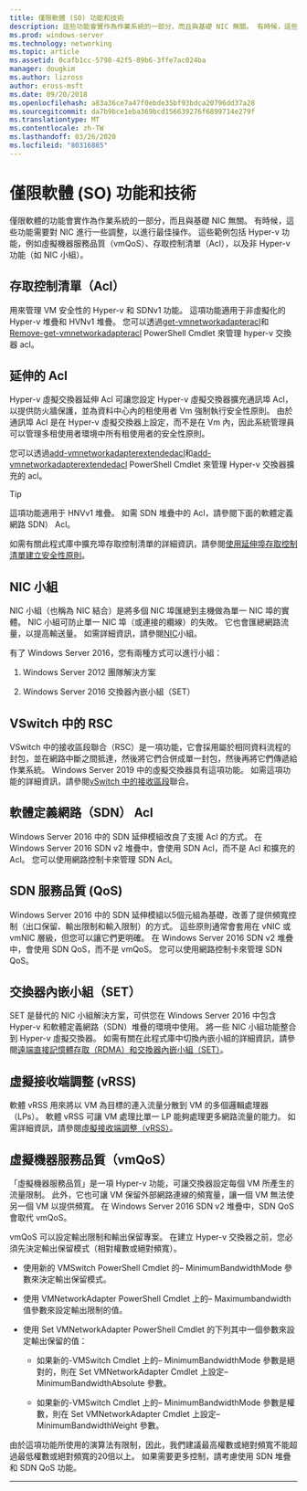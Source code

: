 ```yaml
---
title: 僅限軟體 (SO) 功能和技術
description: 這些功能會實作為作業系統的一部分，而且與基礎 NIC 無關。 有時候，這些功能需要對 NIC 進行一些調整，以進行最佳操作。 這些範例包括 Hyper-v 功能，例如虛擬機器服務品質（vmQoS）、存取控制清單（Acl），以及非 Hyper-v 功能（如 NIC 小組）。
ms.prod: windows-server
ms.technology: networking
ms.topic: article
ms.assetid: 0cafb1cc-5798-42f5-89b6-3ffe7ac024ba
manager: dougkim
ms.author: lizross
author: eross-msft
ms.date: 09/20/2018
ms.openlocfilehash: a83a36ce7a47f0ebde35bf93bdca20796dd37a28
ms.sourcegitcommit: da7b9bce1eba369bcd156639276f6899714e279f
ms.translationtype: MT
ms.contentlocale: zh-TW
ms.lasthandoff: 03/26/2020
ms.locfileid: "80316885"
---
```

# <a name="software-only-so-features-and-technologies"></a>僅限軟體 (SO) 功能和技術
僅限軟體的功能會實作為作業系統的一部分，而且與基礎 NIC 無關。 有時候，這些功能需要對 NIC 進行一些調整，以進行最佳操作。 這些範例包括 Hyper-v 功能，例如虛擬機器服務品質（vmQoS）、存取控制清單（Acl），以及非 Hyper-v 功能（如 NIC 小組）。

## <a name="access-control-lists-acls"></a>存取控制清單（Acl）

用來管理 VM 安全性的 Hyper-v 和 SDNv1 功能。 這項功能適用于非虛擬化的 Hyper-v 堆疊和 HVNv1 堆疊。 您可以透過[get-vmnetworkadapteracl](https://docs.microsoft.com/powershell/module/hyper-v/add-vmnetworkadapteracl?view=win10-ps)和[Remove-get-vmnetworkadapteracl](https://docs.microsoft.com/powershell/module/hyper-v/remove-vmnetworkadapteracl?view=win10-ps) PowerShell Cmdlet 來管理 hyper-v 交換器 acl。

## <a name="extended-acls"></a>延伸的 Acl

Hyper-v 虛擬交換器延伸 Acl 可讓您設定 Hyper-v 虛擬交換器擴充通訊埠 Acl，以提供防火牆保護，並為資料中心內的租使用者 Vm 強制執行安全性原則。 由於通訊埠 Acl 是在 Hyper-v 虛擬交換器上設定，而不是在 Vm 內，因此系統管理員可以管理多租使用者環境中所有租使用者的安全性原則。

您可以透過[add-vmnetworkadapterextendedacl](https://docs.microsoft.com/powershell/module/hyper-v/add-vmnetworkadapterextendedacl?view=win10-ps)和[add-vmnetworkadapterextendedacl](https://docs.microsoft.com/powershell/module/hyper-v/remove-vmnetworkadapteracl?view=win10-ps) PowerShell Cmdlet 來管理 Hyper-v 交換器擴充的 acl。

>[!TIP] 
>這項功能適用于 HNVv1 堆疊。 如需 SDN 堆疊中的 Acl，請參閱下面的軟體定義網路 SDN） Acl。

如需有關此程式庫中擴充埠存取控制清單的詳細資訊，請參閱[使用延伸埠存取控制清單建立安全性原則](https://docs.microsoft.com/windows-server/virtualization/hyper-v-virtual-switch/Create-Security-Policies-with-Extended-Port-Access-Control-Lists)。

## <a name="nic-teaming"></a>NIC 小組

NIC 小組（也稱為 NIC 結合）是將多個 NIC 埠匯總到主機做為單一 NIC 埠的實體。 NIC 小組可防止單一 NIC 埠（或連接的纜線）的失敗。 它也會匯總網路流量，以提高輸送量。 如需詳細資訊，請參閱[NIC](https://docs.microsoft.com/windows-server/networking/technologies/nic-teaming/nic-teaming)小組。

有了 Windows Server 2016，您有兩種方式可以進行小組：

1.  Windows Server 2012 團隊解決方案

2.  Windows Server 2016 交換器內嵌小組（SET）


## <a name="rsc-in-the-vswitch"></a>VSwitch 中的 RSC

VSwitch 中的接收區段聯合（RSC）是一項功能，它會採用屬於相同資料流程的封包，並在網路中斷之間抵達，然後將它們合併成單一封包，然後再將它們傳遞給作業系統。 Windows Server 2019 中的虛擬交換器具有這項功能。 如需這項功能的詳細資訊，請參閱[vSwitch 中的接收區段](https://docs.microsoft.com/windows-server/networking/technologies/hpn/rsc-in-the-vswitch)聯合。

## <a name="software-defined-networking-sdn-acls"></a>軟體定義網路（SDN） Acl

Windows Server 2016 中的 SDN 延伸模組改良了支援 Acl 的方式。 在 Windows Server 2016 SDN v2 堆疊中，會使用 SDN Acl，而不是 Acl 和擴充的 Acl。 您可以使用網路控制卡來管理 SDN Acl。 

## <a name="sdn-quality-of-service-qos"></a>SDN 服務品質 (QoS)

Windows Server 2016 中的 SDN 延伸模組以5個元組為基礎，改善了提供頻寬控制（出口保留、輸出限制和輸入限制）的方式。 這些原則通常會套用在 vNIC 或 vmNIC 層級，但您可以讓它們更明確。 在 Windows Server 2016 SDN v2 堆疊中，會使用 SDN QoS，而不是 vmQoS。 您可以使用網路控制卡來管理 SDN QoS。

## <a name="switch-embedded-teaming-set"></a>交換器內嵌小組（SET）

SET 是替代的 NIC 小組解決方案，可供您在 Windows Server 2016 中包含 Hyper-v 和軟體定義網路（SDN）堆疊的環境中使用。 將一些 NIC 小組功能整合到 Hyper-v 虛擬交換器。 如需有關在此程式庫中切換內嵌小組的詳細資訊，請參閱[遠端直接記憶體存取（RDMA）和交換器內嵌小組（SET）](https://docs.microsoft.com/windows-server/virtualization/hyper-v-virtual-switch/rdma-and-switch-embedded-teaming)。

## <a name="virtual-receive-side-scaling-vrss"></a>虛擬接收端調整 (vRSS)

軟體 vRSS 用來將以 VM 為目標的連入流量分散到 VM 的多個邏輯處理器（LPs）。 軟體 vRSS 可讓 VM 處理比單一 LP 能夠處理更多網路流量的能力。 如需詳細資訊，請參閱[虛擬接收端調整（vRSS）](https://docs.microsoft.com/windows-server/networking/technologies/vrss/vrss-top)。

## <a name="virtual-machine-quality-of-service-vmqos"></a>虛擬機器服務品質（vmQoS）

「虛擬機器服務品質」是一項 Hyper-v 功能，可讓交換器設定每個 VM 所產生的流量限制。 此外，它也可讓 VM 保留外部網路連線的頻寬量，讓一個 VM 無法使另一個 VM 以提供頻寬。 在 Windows Server 2016 SDN v2 堆疊中，SDN QoS 會取代 vmQoS。

vmQoS 可以設定輸出限制和輸出保留專案。 在建立 Hyper-v 交換器之前，您必須先決定輸出保留模式（相對權數或絕對頻寬）。

-  使用新的 VMSwitch PowerShell Cmdlet 的– MinimumBandwidthMode 參數來決定輸出保留模式。

-  使用 VMNetworkAdapter PowerShell Cmdlet 上的– Maximumbandwidth 值參數來設定輸出限制的值。

-  使用 Set VMNetworkAdapter PowerShell Cmdlet 的下列其中一個參數來設定輸出保留的值：

   -  如果新的-VMSwitch Cmdlet 上的– MinimumBandwidthMode 參數是絕對的，則在 Set VMNetworkAdapter Cmdlet 上設定– MinimumBandwidthAbsolute 參數。

   -  如果新的-VMSwitch Cmdlet 上的– MinimumBandwidthMode 參數是權數，則在 Set VMNetworkAdapter Cmdlet 上設定– MinimumBandwidthWeight 參數。

由於這項功能所使用的演算法有限制，因此，我們建議最高權數或絕對頻寬不能超過最低權數或絕對頻寬的20倍以上。 如果需要更多控制，請考慮使用 SDN 堆疊和 SDN QoS 功能。


---